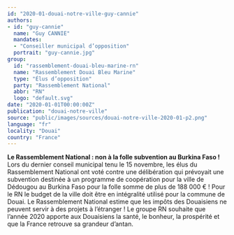 ```yaml
---
id: "2020-01-douai-notre-ville-guy-cannie"
authors:
- id: "guy-cannie"
  name: "Guy CANNIE"
  mandates: 
  - "Conseiller municipal d’opposition"
  portrait: "guy-cannie.jpg"
group:
  id: "rassemblement-douai-bleu-marine-rn"
  name: "Rassemblement Douai Bleu Marine"
  type: "Élus d’opposition"
  party: "Rassemblement National"
  abbr: "RN"
  logo: "default.svg"
date: "2020-01-01T00:00:00Z"
publication: "douai-notre-ville"
source: "public/images/sources/douai-notre-ville-2020-01-p2.png"
language: "fr"
locality: "Douai"
country: "France"
---
```


**Le Rassemblement National : non à la folle subvention au Burkina Faso !** Lors du dernier conseil municipal tenu le 15 novembre, les élus du Rassemblement National ont voté contre une délibération qui prévoyait une subvention destinée à un programme de coopération pour la ville de Dédougou au Burkina Faso pour la folle somme de plus de 188 000 € ! Pour le RN le budget de la ville doit être en intégralité utilisé pour la commune de Douai. Le Rassemblement National estime que les impôts des Douaisiens ne peuvent servir à des projets à l’étranger ! Le groupe RN souhaite que l’année 2020 apporte aux Douaisiens la santé, le bonheur, la prospérité et que la France retrouve sa grandeur d’antan.
